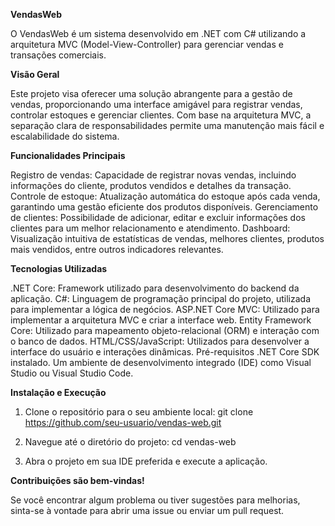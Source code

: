 
**VendasWeb**

O VendasWeb é um sistema desenvolvido em .NET com C# utilizando a arquitetura MVC (Model-View-Controller) para gerenciar vendas e transações comerciais.

**Visão Geral**

Este projeto visa oferecer uma solução abrangente para a gestão de vendas, proporcionando uma interface amigável para registrar vendas, controlar estoques e gerenciar clientes. Com base na arquitetura MVC, a separação clara de responsabilidades permite uma manutenção mais fácil e escalabilidade do sistema.

**Funcionalidades Principais**

Registro de vendas: Capacidade de registrar novas vendas, incluindo informações do cliente, produtos vendidos e detalhes da transação.
Controle de estoque: Atualização automática do estoque após cada venda, garantindo uma gestão eficiente dos produtos disponíveis.
Gerenciamento de clientes: Possibilidade de adicionar, editar e excluir informações dos clientes para um melhor relacionamento e atendimento.
Dashboard: Visualização intuitiva de estatísticas de vendas, melhores clientes, produtos mais vendidos, entre outros indicadores relevantes.

**Tecnologias Utilizadas**

.NET Core: Framework utilizado para desenvolvimento do backend da aplicação.
C#: Linguagem de programação principal do projeto, utilizada para implementar a lógica de negócios.
ASP.NET Core MVC: Utilizado para implementar a arquitetura MVC e criar a interface web.
Entity Framework Core: Utilizado para mapeamento objeto-relacional (ORM) e interação com o banco de dados.
HTML/CSS/JavaScript: Utilizados para desenvolver a interface do usuário e interações dinâmicas.
Pré-requisitos
.NET Core SDK instalado.
Um ambiente de desenvolvimento integrado (IDE) como Visual Studio ou Visual Studio Code.

**Instalação e Execução**

1) Clone o repositório para o seu ambiente local:
git clone https://github.com/seu-usuario/vendas-web.git

1) Navegue até o diretório do projeto:
cd vendas-web

1) Abra o projeto em sua IDE preferida e execute a aplicação.

**Contribuições são bem-vindas!**

Se você encontrar algum problema ou tiver sugestões para melhorias, sinta-se à vontade para abrir uma issue ou enviar um pull request.

